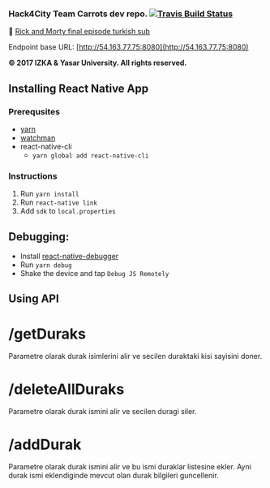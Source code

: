### Hack4City Team Carrots dev repo. [![Travis Build Status](https://travis-ci.com/edencakir/Hack4City.svg?token=WBPeUpiA2h1hB2CioaZp&branch=master)](https://travis-ci.com/edencakir/Hack4City.svg?token=WBPeUpiA2h1hB2CioaZp&branch=master)
:space_invader:
[Rick and Morty final episode turkish sub](http://dizipub.com/rick-and-morty-3-sezon-10-bolum-sezon-finali/2)

Endpoint base URL: [http://54.163.77.75:8080](http://54.163.77.75:8080)

**© 2017 IZKA & Yasar University.  All rights reserved.**

## Installing React Native App

### Prerequsites
- [yarn](https://yarnpkg.com/lang/en/docs/install/)
- [watchman](https://facebook.github.io/watchman/docs/install.html)
- react-native-cli
    - `yarn global add react-native-cli`

### Instructions
1. Run `yarn install`
2. Run `react-native link`
3. Add `sdk` to `local.properties`

## Debugging:
- Install [react-native-debugger](https://github.com/jhen0409/react-native-debugger/releases)
- Run `yarn debug`
- Shake the device and tap `Debug JS Remotely`

## Using API


# /getDuraks

Parametre olarak durak isimlerini alir ve secilen duraktaki kisi sayisini doner.

# /deleteAllDuraks

Parametre olarak durak ismini alir ve secilen duragi siler.

# /addDurak
Parametre olarak durak ismini alir ve bu ismi duraklar listesine ekler. Ayni durak ismi eklendiginde mevcut olan durak bilgileri guncellenir.


